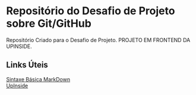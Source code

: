 # Repositório do Desafio de Projeto sobre Git/GitHub
Repositório Criado para o Desafio de Projeto. PROJETO EM FRONTEND DA UPINSIDE.

## Links Úteis
[Sintaxe Básica MarkDown](https://www.markdownguide.org/basic-syntax/) \
[UpInside](https://www.upinside.com.br/)

